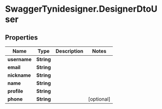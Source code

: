 # SwaggerTynidesigner.DesignerDtoUser

## Properties

Name | Type | Description | Notes
------------ | ------------- | ------------- | -------------
**username** | **String** |  | 
**email** | **String** |  | 
**nickname** | **String** |  | 
**name** | **String** |  | 
**profile** | **String** |  | 
**phone** | **String** |  | [optional] 


